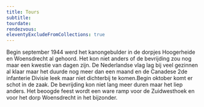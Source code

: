 ```yaml
---
title: Tours
subtitle:
tourdate:
rendezvous:
eleventyExcludeFromCollections: true
---
```


Begin september 1944 werd het kanongebulder in de dorpjes Hoogerheide en Woensdrecht al gehoord. Het kon niet anders of de bevrijding zou nog maar een kwestie van dagen zijn. De Nederlandse vlag lag bij veel gezinnen al klaar maar het duurde nog meer dan een maand en de Canadese 2de infanterie Divisie leek maar niet dichterbij te komen.Begin oktober komt er schot in de zaak. De bevrijding kon niet lang meer duren maar het liep anders. Het beoogde feest wordt een ware ramp voor de Zuidwesthoek en voor het dorp Woensdrecht in het bijzonder.